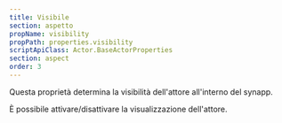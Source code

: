 ```yaml
---
title: Visibile
section: aspetto
propName: visibility
propPath: properties.visibility
scriptApiClass: Actor.BaseActorProperties
section: aspect
order: 3
---
```

Questa proprietà determina la visibilità dell'attore all'interno del synapp.

È possibile attivare/disattivare la visualizzazione dell'attore.
